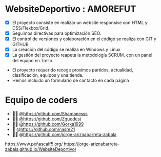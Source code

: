 # WebsiteDeportivo : AMOREFUT
- [x] El proyecto consiste en realizar un website responsive con HTML y CSS/Flexbox/Grid.
- [x] Seguimos directivas para optimización SEO.
- [x] El control de versiones y colaboración en el código se realiza con GIT y GITHUB
- [x] La creación del código se realiza en Windows y Linux
- [x] La gestión del proyecto reapeta la metodología SCRUM, con un panel del equipo en Trello 

* El proyecto requerido recoge proximos partidos, actualidad, clasificación, equipos y una tienda.
* Hemos incluido un formulario de contacto en cada página

# Equipo de coders
- :woman_student: @https://github.com/Shamanesss
- :woman_mechanic: @https://github.com/Zguedest
- :technologist: @https://github.com/Gorka1999
- :ninja: @https://github.com/nasre21
- :man_astronaut: @https://github.com/jorge-ariznabarreta-zabala

https://www.peñascalf5.org/
https://jorge-ariznabarreta-zabala.github.io/WebsiteDeportivo/
